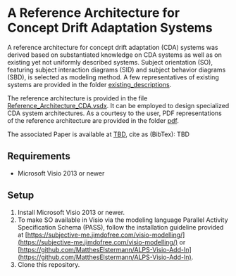 # A Reference Architecture for Concept Drift Adaptation Systems

A reference architecture for concept drift adaptation (CDA) systems was derived based on substantiated knowledge on CDA systems as well as on existing yet not uniformly described systems. Subject orientation (SO), featuring subject interaction diagrams (SID) and subject behavior diagrams (SBD), is selected as modeling method. A few representatives of existing systems are provided in the folder [existing_descriptions](existing_descriptions).

The reference architecture is provided in the file [Reference_Architecture_CDA.vsdx](Reference_Architecture_CDA.vsdx). It can be employed to design specialized CDA system architectures. As a courtesy to the user, PDF representations of the reference architecture are provided in the folder [pdf](pdf).

The associated Paper is available at [TBD](TBD), cite as (BibTex): TBD


## Requirements
* Microsoft Visio 2013 or newer

## Setup
1. Install Microsoft Visio 2013 or newer.
1. To make SO available in Visio via the modeling language Parallel Activity Specification Schema (PASS), follow the installation guideline provided at [https://subjective-me.jimdofree.com/visio-modelling/](https://subjective-me.jimdofree.com/visio-modelling/) or [https://github.com/MatthesElstermann/ALPS-Visio-Add-In](https://github.com/MatthesElstermann/ALPS-Visio-Add-In).
1. Clone this repository.
